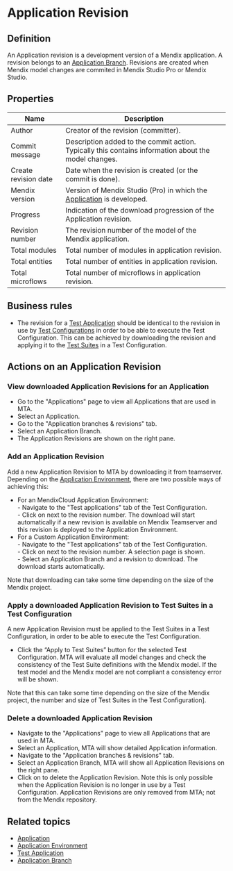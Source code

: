 # Application Revision

## Definition

An Application revision is a development version of a Mendix application. A revision belongs to an [Application Branch](application-branch). Revisions are created when Mendix model changes are commited in Mendix Studio Pro or Mendix Studio.

## Properties
| Name | Description |
| ----------- | ----------- |
| Author | Creator of the revision (committer). |
| Commit message | Description added to the commit action. Typically this contains information about the model changes. |
| Create revision date  | Date when the revision is created (or the commit is done). |
| Mendix version | Version of Mendix Studio (Pro) in which the [Application](application) is developed. |
| Progress | Indication of the download progression of the Application revision. |
| Revision number | The revision number of the model of the Mendix application. |
| Total modules | Total number of modules in application revision. |
| Total entities | Total number of entities in application revision. |
| Total microflows | Total number of microflows in application revision. |

## Business rules
- The revision for a [Test Application](test-application) should be identical to the revision in use by [Test Configurations](test-configuration) in order to be able to execute the Test Configuration. This can be achieved by downloading the revision and applying it to the [Test Suites](test-suite) in a Test Configuration.

## Actions on an Application Revision

### View downloaded Application Revisions for an Application
- Go to the "Applications" page to view all Applications that are used in MTA.
- Select an Application.
- Go to the "Application branches & revisions" tab.
- Select an Application Branch.
- The Application Revisions are shown on the right pane.

### Add an Application Revision
Add a new Application Revision to MTA by downloading it from teamserver.
Depending on the [Application Environment](application-environment), there are two possible ways of achieving this:
- For an MendixCloud Application Environment:<br /> - Navigate to the "Test applications" tab of the Test Configuration.<br /> - Click on <i class="fas fa-sync"></i> next to the revision number. The download will start automatically if a new revision is available on Mendix Teamserver and this revision is deployed to the Application Environment.
- For a Custom Application Environment:<br /> - Navigate to the "Test applications" tab of the Test Configuration.<br /> - Click on <i class="fas fa-pencil"></i> next to the revision number. A selection page is shown.<br /> - Select an Application Branch and a revision to download. The download starts automatically.

Note that downloading can take some time depending on the size of the Mendix project.

### Apply a downloaded Application Revision to Test Suites in a Test Configuration
A new Application Revision must be applied to the Test Suites in a Test Configuration, in order to be able to execute the Test Configuration.
- Click the “Apply to Test Suites” button for the selected Test Configuration. MTA will evaluate all model changes and check the consistency of the Test Suite definitions with the Mendix model. If the test model and the Mendix model are not compliant a consistency error will be shown.

Note that this can take some time depending on the size of the Mendix project, the number and size of Test Suites in the Test Configuration].

### Delete a downloaded Application Revision
- Navigate to the "Applications" page to view all Applications that are used in MTA.
- Select an Application, MTA will show detailed Application information.
- Navigate to the "Application branches & revisions" tab.
- Select an Application Branch, MTA will show all Application Revisions on the right pane.
- Click on <i class="fas fa-trash-alt"></i> to delete the Application Revision. Note this is only possible when the Application Revision is no longer in use by a Test Configuration. Application Revisions are only removed from MTA; not from the Mendix repository.

## Related topics
- [Application](application)
- [Application Environment](application-environment)
- [Test Application](test-application)
- [Application Branch](application-branch)